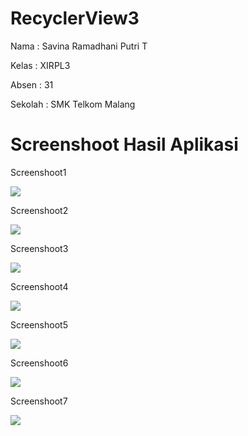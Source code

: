 # RecyclerView3

Nama : Savina Ramadhani Putri T

Kelas : XIRPL3

Absen : 31

Sekolah : SMK Telkom Malang


# Screenshoot Hasil Aplikasi

Screenshoot1

<img src="1.png">

Screenshoot2

<img src="2.png">

Screenshoot3

<img src="3.png">

Screenshoot4

<img src="4.png">

Screenshoot5

<img src="5.png">

Screenshoot6

<img src="6.png">

Screenshoot7

<img src="7.png">

